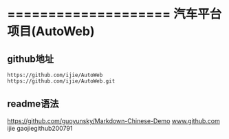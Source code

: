 ====================
汽车平台项目(AutoWeb)
====================
github地址
--------------------
    https://github.com/ijie/AutoWeb
    https://github.com/ijie/AutoWeb.git
    
    
readme语法
-----------------
https://github.com/guoyunsky/Markdown-Chinese-Demo
www.github.com
ijie gaojiegithub200791
